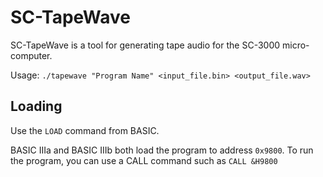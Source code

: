 
# SC-TapeWave
SC-TapeWave is a tool for generating tape audio for the SC-3000 micro-computer.

Usage: `./tapewave "Program Name" <input_file.bin> <output_file.wav>`

## Loading

Use the `LOAD` command from BASIC.

BASIC IIIa and BASIC IIIb both load the program to address `0x9800`.
To run the program, you can use a CALL command such as `CALL &H9800`
